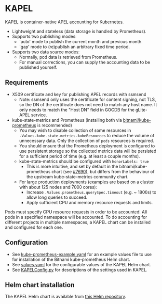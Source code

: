 # KAPEL 
KAPEL is container-native APEL accounting for Kubernetes.
- Lightweight and stateless (data storage is handled by Prometheus).
- Supports two publishing modes:
  - 'auto' mode to publish the current month and previous month.
  - 'gap' mode to (re)publish an arbitrary fixed time period.
- Supports two data source modes:
  - Normally, pod data is retrieved from Prometheus.
  - For manual corrections, you can supply the accounting data to be published yourself.

## Requirements
- X509 certificate and key for publishing APEL records with ssmsend
  - Note: ssmsend only uses the certificate for content signing, not TLS, so the DN of the certificate does not need to match any host name.
    It only needs to match the "Host DN" field in GOCDB for the gLite-APEL service.
- kube-state-metrics and Prometheus (installing both via [bitnami/kube-prometheus](https://bitnami.com/stack/prometheus-operator/helm) is recommended)
  - You may wish to disable collection of some resources in `.Values.kube-state-metrics.kubeResources` to reduce the volume of unnecessary data.
    Only the collection of `pods` resources is required.
  - You should ensure that the Prometheus deployment is configured to use persistent storage so the collected metrics data will be
    persisted for a sufficient period of time (e.g. at least a couple months).
  - kube-state-metrics should be configured with `honorLabels: true`
    - This is more intuitive, and set by default in the bitnami/kube-prometheus chart (see [#7690](https://github.com/bitnami/charts/issues/7690)),
      but differs from the behaviour of the upstream kube-state-metrics community chart.
  - For large production deployments (examples are based on a cluster with about 125 nodes and 7000 cores):
    - Increase `.Values.prometheus.querySpec.timeout` (e.g. ~ 1800s) to allow long queries to succeed.
    - Apply sufficient CPU and memory resource requests and limits.

Pods must specify CPU resource requests in order to be accounted. All pods in a specified namespace will be accounted.
To do accounting for different projects in multiple namespaces, a KAPEL chart can be installed and configured for each one.

## Configuration
- See [kube-prometheus-example.yaml](docs/kube-prometheus-example.yaml) for an example values file to use for installation of the Bitnami kube-prometheus Helm chart.
- See [values.yaml](chart/values.yaml) for the configurable values of the KAPEL Helm chart.
- See [KAPELConfig.py](python/KAPELConfig.py) for descriptions of the settings used in KAPEL.

## Helm chart installation
The KAPEL Helm chart is available from [this Helm repository](https://rptaylor.github.io/kapel/).
